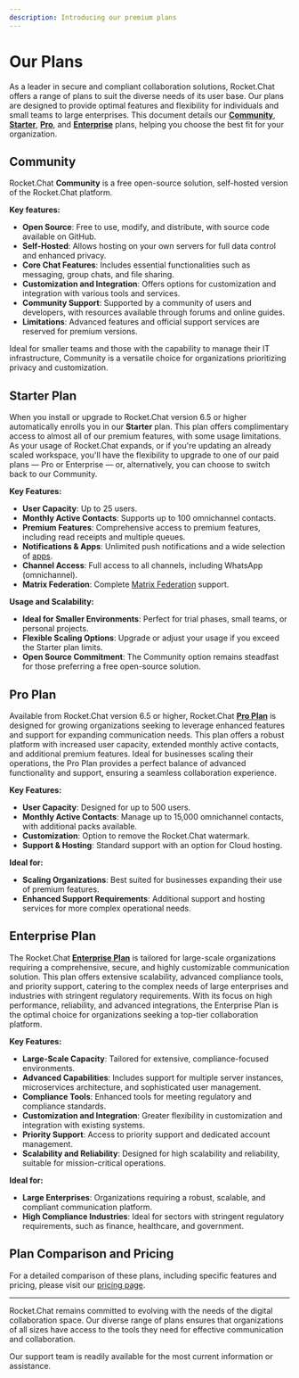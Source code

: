 ```yaml
---
description: Introducing our premium plans
---
```


# Our Plans

As a leader in secure and compliant collaboration solutions, Rocket.Chat offers a range of plans to suit the diverse needs of its user base. Our plans are designed to provide optimal features and flexibility for individuals and small teams to large enterprises. This document details our [**Community**](our-plans.md#community), [**Starter**](our-plans.md#starter-plan), [**Pro**](our-plans.md#pro-plan), and [**Enterprise**](our-plans.md#enterprise-plan) plans, helping you choose the best fit for your organization.

## **Community**

Rocket.Chat **Community** is a free open-source solution, self-hosted version of the Rocket.Chat platform.&#x20;

**Key features:**

* **Open Source**: Free to use, modify, and distribute, with source code available on GitHub.
* **Self-Hosted**: Allows hosting on your own servers for full data control and enhanced privacy.
* **Core Chat Features**: Includes essential functionalities such as messaging, group chats, and file sharing.
* **Customization and Integration**: Offers options for customization and integration with various tools and services.
* **Community Support**: Supported by a community of users and developers, with resources available through forums and online guides.
* **Limitations**: Advanced features and official support services are reserved for premium versions.

Ideal for smaller teams and those with the capability to manage their IT infrastructure, Community is a versatile choice for organizations prioritizing privacy and customization.

## Starter Plan

When you install or upgrade to Rocket.Chat version 6.5 or higher automatically enrolls you in our **Starter** plan. This plan offers complimentary access to almost all of our premium features, with some usage limitations. As your usage of Rocket.Chat expands, or if you're updating an already scaled workspace, you'll have the flexibility to upgrade to one of our paid plans — Pro or Enterprise — or, alternatively, you can choose to switch back to our Community.

**Key Features:**

* **User Capacity**: Up to 25 users.
* **Monthly Active Contacts**: Supports up to 100 omnichannel contacts.
* **Premium Features**: Comprehensive access to premium features, including read receipts and multiple queues.
* **Notifications & Apps**: Unlimited push notifications and a wide selection of [apps](../extend-rocket.chat-capabilities/rocket.chat-marketplace/).
* **Channel Access**: Full access to all channels, including WhatsApp (omnichannel).
* **Matrix Federation**: Complete [Matrix Federation](../use-rocket.chat/rocket.chat-federation.md) support.

**Usage and Scalability:**

* **Ideal for Smaller Environments**: Perfect for trial phases, small teams, or personal projects.
* **Flexible Scaling Options**: Upgrade or adjust your usage if you exceed the Starter plan limits.
* **Open Source Commitment**: The Community option remains steadfast for those preferring a free open-source solution.

## Pro Plan

Available from Rocket.Chat version 6.5 or higher, Rocket.Chat [**Pro Plan**](../setup-and-configure/trials/pro-trial.md) is designed for growing organizations seeking to leverage enhanced features and support for expanding communication needs. This plan offers a robust platform with increased user capacity, extended monthly active contacts, and additional premium features. Ideal for businesses scaling their operations, the Pro Plan provides a perfect balance of advanced functionality and support, ensuring a seamless collaboration experience.

**Key Features:**

* **User Capacity**: Designed for up to 500 users.
* **Monthly Active Contacts**: Manage up to 15,000 omnichannel contacts, with additional packs available.
* **Customization**: Option to remove the Rocket.Chat watermark.
* **Support & Hosting**: Standard support with an option for Cloud hosting.

**Ideal for:**

* **Scaling Organizations**: Best suited for businesses expanding their use of premium features.
* **Enhanced Support Requirements**: Additional support and hosting services for more complex operational needs.

## Enterprise Plan

The Rocket.Chat [**Enterprise Plan**](../setup-and-configure/trials/enterprise-trial.md) is tailored for large-scale organizations requiring a comprehensive, secure, and highly customizable communication solution. This plan offers extensive scalability, advanced compliance tools, and priority support, catering to the complex needs of large enterprises and industries with stringent regulatory requirements. With its focus on high performance, reliability, and advanced integrations, the Enterprise Plan is the optimal choice for organizations seeking a top-tier collaboration platform.

**Key Features:**

* **Large-Scale Capacity**: Tailored for extensive, compliance-focused environments.
* **Advanced Capabilities**: Includes support for multiple server instances, microservices architecture, and sophisticated user management.
* **Compliance Tools**: Enhanced tools for meeting regulatory and compliance standards.
* **Customization and Integration**: Greater flexibility in customization and integration with existing systems.
* **Priority Support**: Access to priority support and dedicated account management.
* **Scalability and Reliability**: Designed for high scalability and reliability, suitable for mission-critical operations.

**Ideal for:**

* **Large Enterprises**: Organizations requiring a robust, scalable, and compliant communication platform.
* **High Compliance Industries**: Ideal for sectors with stringent regulatory requirements, such as finance, healthcare, and government.

## Plan Comparison and Pricing

For a detailed comparison of these plans, including specific features and pricing, please visit our [pricing page](https://www.rocket.chat/pricing).

***

Rocket.Chat remains committed to evolving with the needs of the digital collaboration space. Our diverse range of plans ensures that organizations of all sizes have access to the tools they need for effective communication and collaboration.

Our support team is readily available for the most current information or assistance.

